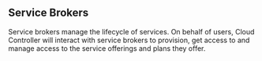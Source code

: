 ## Service Brokers

Service brokers manage the lifecycle of services. On behalf of users, Cloud Controller will interact with service brokers to provision, get access to and manage access to the service offerings and plans they offer.
